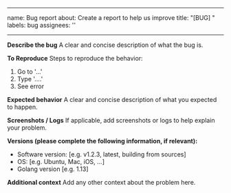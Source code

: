
---
name: Bug report
about: Create a report to help us improve
title: "[BUG] "
labels: bug
assignees: ''

---

**Describe the bug**
A clear and concise description of what the bug is.

**To Reproduce**
Steps to reproduce the behavior:
1. Go to '...'
2. Type '....'
3. See error

**Expected behavior**
A clear and concise description of what you expected to happen.

**Screenshots / Logs**
If applicable, add screenshots or logs to help explain your problem.

**Versions (please complete the following information, if relevant):**
- Software version: [e.g. v1.2.3, latest, building from sources]
- OS: [e.g. Ubuntu, Mac, iOS, ...]
- Golang version [e.g. 1.13]

**Additional context**
Add any other context about the problem here.